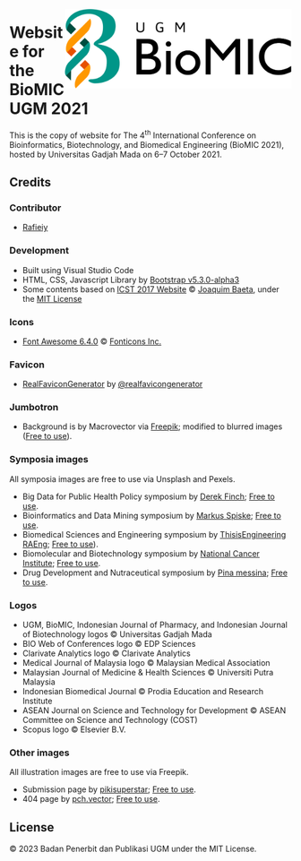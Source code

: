 <a href="http://biomic.ugm.ac.id"><img src="https://github.com/bppugm/biomic-2021/blob/main/images/logos/logo.svg" height="142px" align="right"></a>

# Website for the BioMIC UGM 2021

This is the copy of website for The 4<sup>th</sup> International Conference on Bioinformatics, Biotechnology, and Biomedical Engineering (BioMIC 2021), hosted by Universitas Gadjah Mada on 6–7 October 2021.

## Credits

### Contributor
+ [Rafieiy](https://github.com/davieiycode)

### Development

+ Built using Visual Studio Code
+ HTML, CSS, Javascript Library by [Bootstrap v5.3.0-alpha3](https://getbootstrap.com/docs/5.3)
+ Some contents based on [ICST 2017 Website](https://github.com/jaybaeta/icst-2017) © [Joaquim Baeta](https://github.com/jaybaeta/), under the [MIT License](https://github.com/jaybaeta/icst-2017/blob/master/LICENSE.md)

### Icons

+ [Font Awesome 6.4.0](https://fontawesome.com/docs/changelog/) © [Fonticons Inc.](https://fontawesome.com/license)

### Favicon

+ [RealFaviconGenerator](http://realfavicongenerator.net/) by [@realfavicongenerator](https://github.com/realfavicongenerator)

### Jumbotron
+ Background is by Macrovector via [Freepik](https://www.freepik.com/free-vector/molecules-seamless-pattern-science-microbiology-concept-chemistry-atom-structure-biology-texture-molecular_10701109.htm); modified to blurred images ([Free to use](https://www.freepikcompany.com/privacy#priv-rights)).

### Symposia images
All symposia images are free to use via Unsplash and Pexels.
+ Big Data for Public Health Policy symposium by [Derek Finch](https://unsplash.com/photos/bD1bK7IUvd8); [Free to use](https://unsplash.com/license).
+ Bioinformatics and Data Mining symposium by [Markus Spiske](https://www.pexels.com/de-de/foto/technologie-nummern-notfall-alarm-3970330/); [Free to use](https://www.pexels.com/license/).
+ Biomedical Sciences and Engineering symposium by [ThisisEngineering RAEng](https://unsplash.com/photos/4w0XkDe2Ee8); [Free to use](https://unsplash.com/license)).
+ Biomolecular and Biotechnology symposium by [National Cancer Institute](https://unsplash.com/photos/bwMhq_itmMU); [Free to use](https://unsplash.com/license).
+ Drug Development and Nutraceutical symposium by [Pina messina](https://unsplash.com/photos/kfJkpeI6Lgc); [Free to use](https://unsplash.com/license).

### Logos
+ UGM, BioMIC, Indonesian Journal of Pharmacy, and Indonesian Journal of Biotechnology logos © Universitas Gadjah Mada
+ BIO Web of Conferences logo © EDP Sciences
+ Clarivate Analytics logo © Clarivate Analytics
+ Medical Journal of Malaysia logo © Malaysian Medical Association
+ Malaysian Journal of Medicine & Health Sciences © Universiti Putra Malaysia
+ Indonesian Biomedical Journal © Prodia Education and Research Institute
+ ASEAN Journal on Science and Technology for Development © ASEAN Committee on Science and Technology (COST)
+ Scopus logo © Elsevier B.V.

### Other images
All illustration images are free to use via Freepik.
+ Submission page by [pikisuperstar](https://www.freepik.com/free-vector/hand-drawn-flat-design-people-waving-illustration_21559261.htm); [Free to use](https://www.freepikcompany.com/legal?_gl=1*1mzv534*fp_ga*NDY3NDMwMDk4LjE2ODA3MjU1NjI.*fp_ga_QWX66025LC*MTY4MDkyMzUzOS41LjEuMTY4MDkyMzU4My4xNi4wLjA.*_ga*NDY3NDMwMDk4LjE2ODA3MjU1NjI.*_ga_18B6QPTJPC*MTY4MDkyMzUzOS41LjAuMTY4MDkyMzU0Mi41Ny4wLjA.#nav-freepik-license).
+ 404 page by [pch.vector](https://www.freepik.com/free-vector/people-using-online-apps-set_6974932.htm); [Free to use](https://www.freepikcompany.com/legal?_gl=1*1mzv534*fp_ga*NDY3NDMwMDk4LjE2ODA3MjU1NjI.*fp_ga_QWX66025LC*MTY4MDkyMzUzOS41LjEuMTY4MDkyMzU4My4xNi4wLjA.*_ga*NDY3NDMwMDk4LjE2ODA3MjU1NjI.*_ga_18B6QPTJPC*MTY4MDkyMzUzOS41LjAuMTY4MDkyMzU0Mi41Ny4wLjA.#nav-freepik-license).

## License

© 2023 Badan Penerbit dan Publikasi UGM under the MIT License.